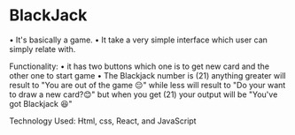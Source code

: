# BlackJack

• It's basically a game. • It take a very simple interface which user can simply relate with.

Functionality:
• it has two buttons which one is to get new card and the other one to start game
• The Blackjack number is (21) anything greater
will result to "You are out of the game 😔" while less will result to
"Do your want to draw a new card?😊"
but when you get (21) your output will be "You've got Blackjack 😆"

Technology Used:
Html, css, React, and JavaScript

